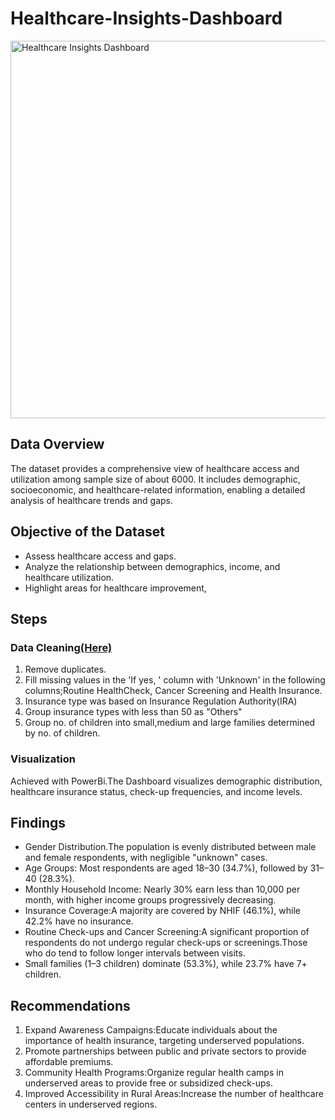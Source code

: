 # Healthcare-Insights-Dashboard
<img width="604" alt="Healthcare Insights Dashboard" src="https://github.com/user-attachments/assets/054c0039-abe8-48d6-8484-21f18eb8f85f" />

## Data Overview
The dataset provides a comprehensive view of healthcare access and utilization among sample size of about 6000. It includes demographic, socioeconomic, and healthcare-related information, enabling a detailed analysis of healthcare trends and gaps.
## Objective of the Dataset
* Assess healthcare access and gaps.
* Analyze the relationship between demographics, income, and healthcare utilization.
* Highlight areas for healthcare improvement,
## Steps
### Data Cleaning[(Here)](https://colab.research.google.com/drive/1KfCUp94_BdYISbvGaFxzbN33jnEaQGTp?usp=sharing)
1. Remove duplicates.
2. Fill missing values in the 'If yes, ' column with 'Unknown' in the following columns;Routine HealthCheck, Cancer Screening and Health Insurance.
3. Insurance type was based on Insurance Regulation Authority(IRA)
4. Group insurance types with less than 50 as "Others"
5. Group no. of children into small,medium and large families determined by no. of children.
### Visualization
Achieved with PowerBi.The Dashboard visualizes demographic distribution, healthcare insurance status, check-up frequencies, and income levels.

## Findings
* Gender Distribution.The population is evenly distributed between male and female respondents, with negligible "unknown" cases.
* Age Groups: Most respondents are aged 18–30 (34.7%), followed by 31–40 (28.3%).
* Monthly Household Income: Nearly 30% earn less than 10,000 per month, with higher income groups progressively decreasing.
* Insurance Coverage:A majority are covered by NHIF (46.1%), while 42.2% have no insurance.
* Routine Check-ups and Cancer Screening:A significant proportion of respondents do not undergo regular check-ups or screenings.Those who do tend to follow longer intervals between visits.
* Small families (1–3 children) dominate (53.3%), while 23.7% have 7+ children.
## Recommendations
1. Expand Awareness Campaigns:Educate individuals about the importance of health insurance, targeting underserved populations.
2. Promote partnerships between public and private sectors to provide affordable premiums.
3. Community Health Programs:Organize regular health camps in underserved areas to provide free or subsidized check-ups.
4. Improved Accessibility in Rural Areas:Increase the number of healthcare centers in underserved regions.


